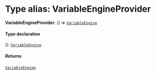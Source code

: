 # Type alias: VariableEngineProvider

**VariableEngineProvider**: () => [`VariableEngine`](/en/auto-docs/variable-plugin/classes/VariableEngine.md)

#### Type declaration

(): [`VariableEngine`](/en/auto-docs/variable-plugin/classes/VariableEngine.md)

##### Returns

[`VariableEngine`](/en/auto-docs/variable-plugin/classes/VariableEngine.md)
